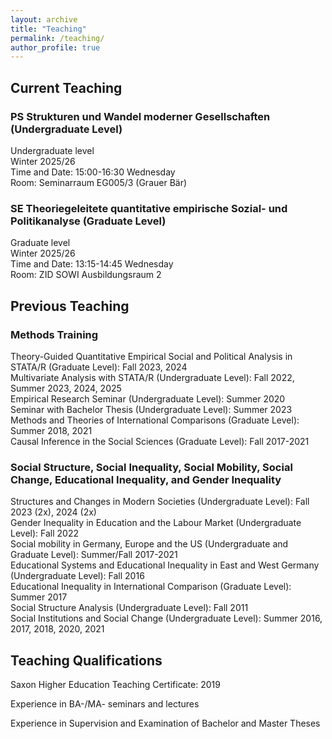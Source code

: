 ```yaml
---
layout: archive
title: "Teaching"
permalink: /teaching/
author_profile: true
---
```


## Current Teaching

### PS Strukturen und Wandel moderner Gesellschaften (Undergraduate Level)
Undergraduate level<br /> Winter 2025/26<br /> Time and Date: 15:00-16:30 Wednesday<br /> Room: Seminarraum EG005/3 (Grauer Bär)

### SE Theoriegeleitete quantitative empirische Sozial- und Politikanalyse (Graduate Level)
Graduate level<br /> Winter 2025/26<br /> Time and Date: 13:15-14:45 Wednesday<br /> Room: ZID SOWI Ausbildungsraum 2


## Previous Teaching

### Methods Training

Theory-Guided Quantitative Empirical Social and Political Analysis in STATA/R (Graduate Level): Fall 2023, 2024<br /> Multivariate Analysis with STATA/R (Undergraduate Level): Fall 2022, Summer 2023, 2024, 2025<br /> Empirical Research Seminar (Undergraduate Level): Summer 2020<br />Seminar with Bachelor Thesis (Undergraduate Level): Summer 2023<br /> Methods and Theories of International Comparisons (Graduate Level): Summer 2018, 2021<br />Causal Inference in the Social Sciences (Graduate Level): Fall 2017-2021


### Social Structure, Social Inequality, Social Mobility, Social Change, Educational Inequality, and Gender Inequality

Structures and Changes in Modern Societies (Undergraduate Level): Fall 2023 (2x), 2024 (2x)<br />Gender Inequality in Education and the Labour Market (Undergraduate Level): Fall 2022<br />Social mobility in Germany, Europe and the US (Undergraduate and Graduate Level): Summer/Fall 2017-2021<br />Educational Systems and Educational Inequality in East and West Germany (Undergraduate Level): Fall 2016<br /> Educational Inequality in International Comparison (Graduate Level): Summer 2017<br />Social Structure Analysis (Undergraduate Level): Fall 2011<br />Social Institutions and Social Change (Undergraduate Level): Summer 2016, 2017, 2018, 2020, 2021



## Teaching Qualifications

Saxon Higher Education Teaching Certificate: 2019

Experience in BA-/MA- seminars and lectures

Experience in Supervision and Examination of Bachelor and Master Theses
